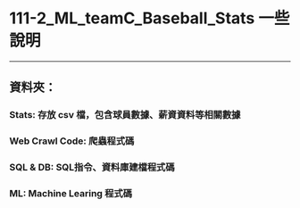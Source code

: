 # 111-2_ML_teamC_Baseball_Stats 一些說明

-----
## 資料夾：
### Stats: 存放 csv 檔，包含球員數據、薪資資料等相關數據
### Web Crawl Code: 爬蟲程式碼
### SQL & DB: SQL指令、資料庫建檔程式碼
### ML: Machine Learing 程式碼
